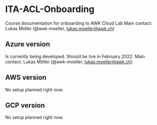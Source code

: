 # ITA-ACL-Onboarding

Course documentation for onboarding to AWK Cloud Lab
Main contact: Lukas Möller (@awk-moeller, lukas.moeller@awk.ch)

## Azure version

Is currently being developed. Should be live in February 2022.
Main contact: Lukas Möller (@awk-moeller, lukas.moeller@awk.ch)

## AWS version

No setup planned right now.

## GCP version

No setup planned right now.
